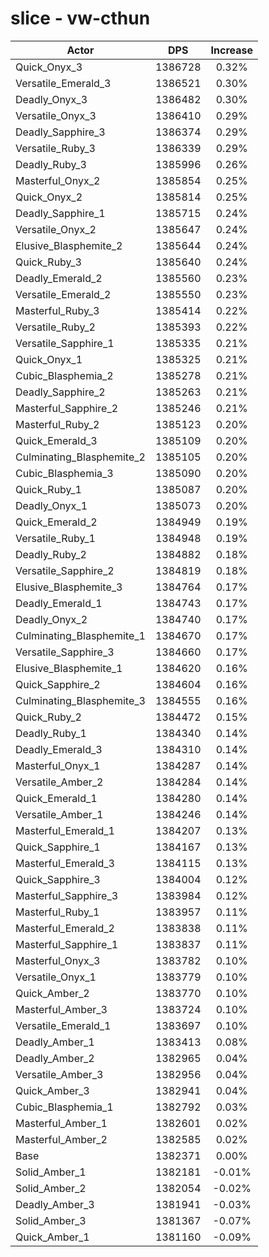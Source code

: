 # slice - vw-cthun
| Actor | DPS | Increase |
|---|:---:|:---:|
|Quick_Onyx_3|1386728|0.32%|
|Versatile_Emerald_3|1386521|0.30%|
|Deadly_Onyx_3|1386482|0.30%|
|Versatile_Onyx_3|1386410|0.29%|
|Deadly_Sapphire_3|1386374|0.29%|
|Versatile_Ruby_3|1386339|0.29%|
|Deadly_Ruby_3|1385996|0.26%|
|Masterful_Onyx_2|1385854|0.25%|
|Quick_Onyx_2|1385814|0.25%|
|Deadly_Sapphire_1|1385715|0.24%|
|Versatile_Onyx_2|1385647|0.24%|
|Elusive_Blasphemite_2|1385644|0.24%|
|Quick_Ruby_3|1385640|0.24%|
|Deadly_Emerald_2|1385560|0.23%|
|Versatile_Emerald_2|1385550|0.23%|
|Masterful_Ruby_3|1385414|0.22%|
|Versatile_Ruby_2|1385393|0.22%|
|Versatile_Sapphire_1|1385335|0.21%|
|Quick_Onyx_1|1385325|0.21%|
|Cubic_Blasphemia_2|1385278|0.21%|
|Deadly_Sapphire_2|1385263|0.21%|
|Masterful_Sapphire_2|1385246|0.21%|
|Masterful_Ruby_2|1385123|0.20%|
|Quick_Emerald_3|1385109|0.20%|
|Culminating_Blasphemite_2|1385105|0.20%|
|Cubic_Blasphemia_3|1385090|0.20%|
|Quick_Ruby_1|1385087|0.20%|
|Deadly_Onyx_1|1385073|0.20%|
|Quick_Emerald_2|1384949|0.19%|
|Versatile_Ruby_1|1384948|0.19%|
|Deadly_Ruby_2|1384882|0.18%|
|Versatile_Sapphire_2|1384819|0.18%|
|Elusive_Blasphemite_3|1384764|0.17%|
|Deadly_Emerald_1|1384743|0.17%|
|Deadly_Onyx_2|1384740|0.17%|
|Culminating_Blasphemite_1|1384670|0.17%|
|Versatile_Sapphire_3|1384660|0.17%|
|Elusive_Blasphemite_1|1384620|0.16%|
|Quick_Sapphire_2|1384604|0.16%|
|Culminating_Blasphemite_3|1384555|0.16%|
|Quick_Ruby_2|1384472|0.15%|
|Deadly_Ruby_1|1384340|0.14%|
|Deadly_Emerald_3|1384310|0.14%|
|Masterful_Onyx_1|1384287|0.14%|
|Versatile_Amber_2|1384284|0.14%|
|Quick_Emerald_1|1384280|0.14%|
|Versatile_Amber_1|1384246|0.14%|
|Masterful_Emerald_1|1384207|0.13%|
|Quick_Sapphire_1|1384167|0.13%|
|Masterful_Emerald_3|1384115|0.13%|
|Quick_Sapphire_3|1384004|0.12%|
|Masterful_Sapphire_3|1383984|0.12%|
|Masterful_Ruby_1|1383957|0.11%|
|Masterful_Emerald_2|1383838|0.11%|
|Masterful_Sapphire_1|1383837|0.11%|
|Masterful_Onyx_3|1383782|0.10%|
|Versatile_Onyx_1|1383779|0.10%|
|Quick_Amber_2|1383770|0.10%|
|Masterful_Amber_3|1383724|0.10%|
|Versatile_Emerald_1|1383697|0.10%|
|Deadly_Amber_1|1383413|0.08%|
|Deadly_Amber_2|1382965|0.04%|
|Versatile_Amber_3|1382956|0.04%|
|Quick_Amber_3|1382941|0.04%|
|Cubic_Blasphemia_1|1382792|0.03%|
|Masterful_Amber_1|1382601|0.02%|
|Masterful_Amber_2|1382585|0.02%|
|Base|1382371|0.00%|
|Solid_Amber_1|1382181|-0.01%|
|Solid_Amber_2|1382054|-0.02%|
|Deadly_Amber_3|1381941|-0.03%|
|Solid_Amber_3|1381367|-0.07%|
|Quick_Amber_1|1381160|-0.09%|
